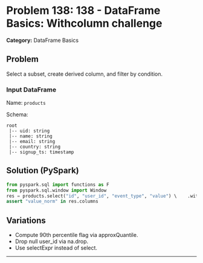 # Problem 138: 138 - DataFrame Basics: Withcolumn challenge

**Category:** DataFrame Basics

## Problem
Select a subset, create derived column, and filter by condition.

### Input DataFrame
Name: `products`

Schema:
```
root
 |-- uid: string
 |-- name: string
 |-- email: string
 |-- country: string
 |-- signup_ts: timestamp
```

## Solution (PySpark)
```python
from pyspark.sql import functions as F
from pyspark.sql.window import Window
res = products.select("id", "user_id", "event_type", "value") \    .withColumn("value_norm", (F.col("value") - F.mean("value").over(Window.partitionBy()))/F.stddev_pop("value").over(Window.partitionBy())) \    .filter(F.col("event_type") == "purchase")
assert "value_norm" in res.columns
```

## Variations
- Compute 90th percentile flag via approxQuantile.
- Drop null user_id via na.drop.
- Use selectExpr instead of select.

---
